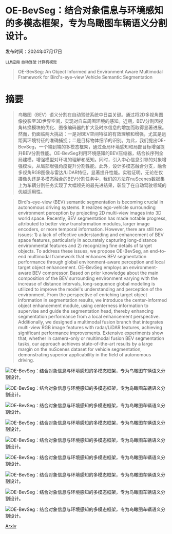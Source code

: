 # OE-BevSeg：结合对象信息与环境感知的多模态框架，专为鸟瞰图车辆语义分割设计。

发布时间：2024年07月17日

`LLM应用` `自动驾驶` `计算机视觉`

> OE-BevSeg: An Object Informed and Environment Aware Multimodal Framework for Bird's-eye-view Vehicle Semantic Segmentation

# 摘要

> 鸟瞰图（BEV）语义分割在自动驾驶系统中日益关键。通过将2D多视角图像投影至3D世界空间，实现对自车周围环境的感知。近期，BEV分割因视角转换模块的优化、图像编码器的扩大及时序信息的增加而取得显著进展。然而，仍面临两大挑战：一是对BEV空间特征的有效理解和增强，尤其是远距离环境特征的准确捕捉；二是目标物体细节的识别。为此，我们提出OE-BevSeg，一个端到端的多模态框架，通过全局环境感知和局部目标增强提升BEV分割性能。OE-BevSeg利用环境感知的BEV压缩器，结合长序列全局建模，增强模型对环境的理解和感知。同时，引入中心信息引导的对象增强模块，从局部增强角度提升分割性能。此外，设计多模态融合分支，融合多视角RGB图像与雷达/LiDAR特征，显著提升性能。实验证明，无论在仅摄像头还是多模态融合的BEV分割任务中，我们的方法在nuScenes数据集上为车辆分割任务实现了大幅领先的最先进结果，彰显了在自动驾驶领域的优越适用性。

> Bird's-eye-view (BEV) semantic segmentation is becoming crucial in autonomous driving systems. It realizes ego-vehicle surrounding environment perception by projecting 2D multi-view images into 3D world space. Recently, BEV segmentation has made notable progress, attributed to better view transformation modules, larger image encoders, or more temporal information. However, there are still two issues: 1) a lack of effective understanding and enhancement of BEV space features, particularly in accurately capturing long-distance environmental features and 2) recognizing fine details of target objects. To address these issues, we propose OE-BevSeg, an end-to-end multimodal framework that enhances BEV segmentation performance through global environment-aware perception and local target object enhancement. OE-BevSeg employs an environment-aware BEV compressor. Based on prior knowledge about the main composition of the BEV surrounding environment varying with the increase of distance intervals, long-sequence global modeling is utilized to improve the model's understanding and perception of the environment. From the perspective of enriching target object information in segmentation results, we introduce the center-informed object enhancement module, using centerness information to supervise and guide the segmentation head, thereby enhancing segmentation performance from a local enhancement perspective. Additionally, we designed a multimodal fusion branch that integrates multi-view RGB image features with radar/LiDAR features, achieving significant performance improvements. Extensive experiments show that, whether in camera-only or multimodal fusion BEV segmentation tasks, our approach achieves state-of-the-art results by a large margin on the nuScenes dataset for vehicle segmentation, demonstrating superior applicability in the field of autonomous driving.

![OE-BevSeg：结合对象信息与环境感知的多模态框架，专为鸟瞰图车辆语义分割设计。](../../../paper_images/2407.13137/image_0.png)

![OE-BevSeg：结合对象信息与环境感知的多模态框架，专为鸟瞰图车辆语义分割设计。](../../../paper_images/2407.13137/image_oeBEV-2.png)

![OE-BevSeg：结合对象信息与环境感知的多模态框架，专为鸟瞰图车辆语义分割设计。](../../../paper_images/2407.13137/image_network.png)

![OE-BevSeg：结合对象信息与环境感知的多模态框架，专为鸟瞰图车辆语义分割设计。](../../../paper_images/2407.13137/image_bimamba.png)

![OE-BevSeg：结合对象信息与环境感知的多模态框架，专为鸟瞰图车辆语义分割设计。](../../../paper_images/2407.13137/image_cen.png)

![OE-BevSeg：结合对象信息与环境感知的多模态框架，专为鸟瞰图车辆语义分割设计。](../../../paper_images/2407.13137/image_distance_bar_line.png)

![OE-BevSeg：结合对象信息与环境感知的多模态框架，专为鸟瞰图车辆语义分割设计。](../../../paper_images/2407.13137/image_result.png)

![OE-BevSeg：结合对象信息与环境感知的多模态框架，专为鸟瞰图车辆语义分割设计。](../../../paper_images/2407.13137/image_center_vis.png)

![OE-BevSeg：结合对象信息与环境感知的多模态框架，专为鸟瞰图车辆语义分割设计。](../../../paper_images/2407.13137/image_heat_map.png)

[Arxiv](https://arxiv.org/abs/2407.13137)